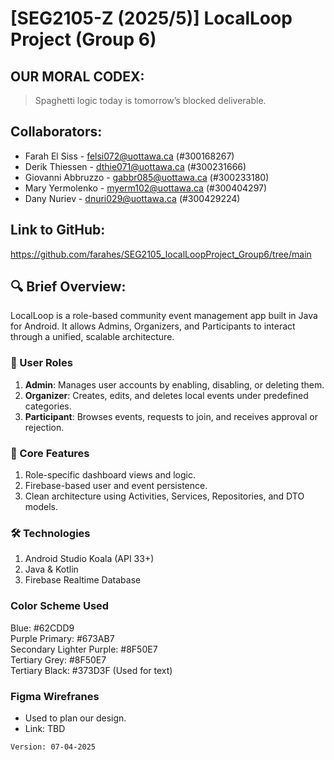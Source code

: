 # [SEG2105-Z (2025/5)] LocalLoop Project (Group 6)


## OUR MORAL CODEX:
> Spaghetti logic today is tomorrow’s blocked deliverable.


## Collaborators:
  - Farah El Siss     - felsi072@uottawa.ca (#300168267)
  - Derik Thiessen    - dthie071@uottawa.ca (#300231666)
  - Giovanni Abbruzzo - gabbr085@uottawa.ca (#300233180)
  - Mary Yermolenko   - myerm102@uottawa.ca (#300404297)
  - Dany Nuriev       - dnuri029@uottawa.ca (#300429224)


## Link to GitHub:
https://github.com/farahes/SEG2105_localLoopProject_Group6/tree/main



## 🔍 Brief Overview:

LocalLoop is a role-based community event management app built in Java for Android. It allows Admins, Organizers, and Participants to interact through a unified, scalable architecture.

### 👥 User Roles
1. **Admin**: Manages user accounts by enabling, disabling, or deleting them.
2. **Organizer**: Creates, edits, and deletes local events under predefined categories.
3. **Participant**: Browses events, requests to join, and receives approval or rejection.

### 📱 Core Features
1. Role-specific dashboard views and logic.
2. Firebase-based user and event persistence.
3. Clean architecture using Activities, Services, Repositories, and DTO models.

### 🛠 Technologies
1. Android Studio Koala (API 33+)
2. Java & Kotlin
3. Firebase Realtime Database

### Color Scheme Used
Blue: #62CDD9\
Purple Primary: #673AB7\
Secondary Lighter Purple: #8F50E7\
Tertiary Grey: #8F50E7\
Tertiary Black: #373D3F (Used for text)

### Figma Wirefranes
- Used to plan our design.
- Link: TBD

`Version: 07-04-2025`





